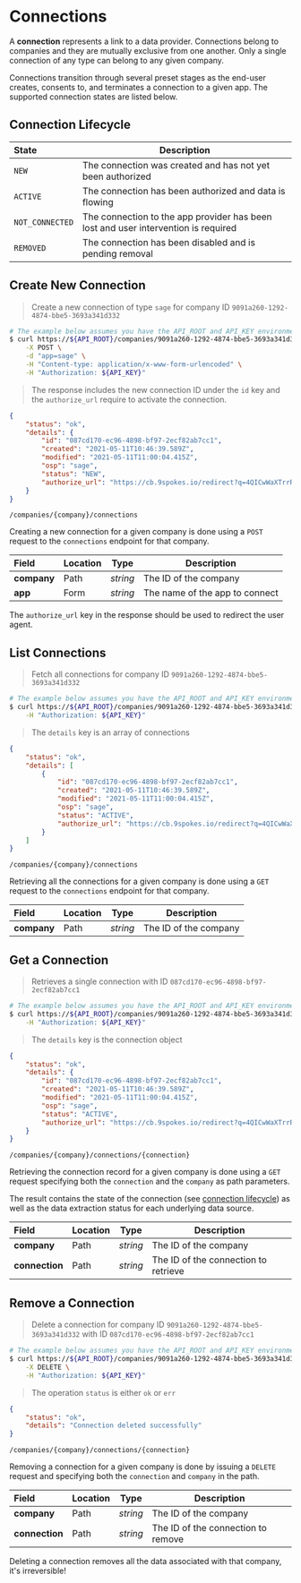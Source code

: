 # Connections

A **connection** represents a link to a data provider.  Connections belong to companies and they are mutually exclusive from one another.  Only a single connection of any type can belong to any given company.

Connections transition through several preset stages as the end-user creates, consents to, and terminates a connection to a given app. The supported connection states are listed below.

## Connection Lifecycle

| State           | Description                                                                     |
| :-------------- | ------------------------------------------------------------------------------- |
| `NEW`           | The connection was created and has not yet been authorized                      |
| `ACTIVE`        | The connection has been authorized and data is flowing                             |
| `NOT_CONNECTED` | The connection to the app provider has been lost and user intervention is required |
| `REMOVED`       | The connection has been disabled and is pending removal                         |

## Create New Connection

> Create a new connection of type `sage` for company ID `9091a260-1292-4874-bbe5-3693a341d332`

```sh
# The example below assumes you have the API_ROOT and API_KEY environment variables set
$ curl https://${API_ROOT}/companies/9091a260-1292-4874-bbe5-3693a341d332/connections \
    -X POST \
    -d "app=sage" \
    -H "Content-type: application/x-www-form-urlencoded" \
    -H "Authorization: ${API_KEY}"
```

> The response includes the new connection ID under the `id` key and the `authorize_url` require to activate the connection.

```json
{
    "status": "ok",
    "details": {
        "id": "087cd170-ec96-4898-bf97-2ecf82ab7cc1",
        "created": "2021-05-11T10:46:39.589Z",
        "modified": "2021-05-11T11:00:04.415Z",
        "osp": "sage",
        "status": "NEW",
        "authorize_url": "https://cb.9spokes.io/redirect?q=4QICwWaXTrrRG%2FVOABjOuQqKNbuoQv3x2n6qyfVpPuIVxAmSZwIQOw3idGUATLJ9VBgomwzm7il40fG5ElywgW5lKXOHT54FJqG5h5vGtBWWLEjxpQaM7eCPDps3aPD62OTk2mU03ZtfYCdzLj40SXrT3k5YyQqrX91ZUuZLIrIt%2BaIRB4NiNLlDYMhY%2FZHtsB5F19NqqL7TeXu5r14vz4Uh8f3%2BXrRQG1sAViQOR1PW7ZU7w2PrQzK77sm7%2BUmejFTuUqfWBZfS8dASQ3i51yWX%2Fbu0lD1IUimI4KsUfmaHXldydDhj41%2B1sFJG7dNk9GwHpHFPag4SKHbIV49nRYZUQJAxRqVfHYDihHrYOgQEwx6b2KJQhFPYDg60OnMdJLVEx7mn0ElK40IWYQ5omYbNxea9jhGifcGqRzKAZGWlUmY0ETK7GQD3DGZdMC2X4YtfgGp9gKF5mfMMIBWr8w%3D%3D"
    }
}    
```

<span class="api api-post"></span> <code>/companies/{company}/connections</code>

Creating a new connection for a given company is done using a `POST` request to the `connections` endpoint for that company.

| Field       | Location | Type     | Description                    |
| :---------- | -------- | -------- | ------------------------------ |
| **company** | Path     | *string* | The ID of the company          |
| **app**     | Form     | *string* | The name of the app to connect |

The `authorize_url` key in the response should be used to redirect the user agent.

## List Connections

> Fetch all connections for company ID `9091a260-1292-4874-bbe5-3693a341d332`

```sh
# The example below assumes you have the API_ROOT and API_KEY environment variables set
$ curl https://${API_ROOT}/companies/9091a260-1292-4874-bbe5-3693a341d332/connections \
    -H "Authorization: ${API_KEY}"
```

> The `details` key is an array of connections

```json
{
    "status": "ok",
    "details": [
        {
            "id": "087cd170-ec96-4898-bf97-2ecf82ab7cc1",
            "created": "2021-05-11T10:46:39.589Z",
            "modified": "2021-05-11T11:00:04.415Z",
            "osp": "sage",
            "status": "ACTIVE",
            "authorize_url": "https://cb.9spokes.io/redirect?q=4QICwWaXTrrRG%2FVOABjOuQqKNbuoQv3x2n6qyfVpPuIVxAmSZwIQOw3idGUATLJ9VBgomwzm7il40fG5ElywgW5lKXOHT54FJqG5h5vGtBWWLEjxpQaM7eCPDps3aPD62OTk2mU03ZtfYCdzLj40SXrT3k5YyQqrX91ZUuZLIrIt%2BaIRB4NiNLlDYMhY%2FZHtsB5F19NqqL7TeXu5r14vz4Uh8f3%2BXrRQG1sAViQOR1PW7ZU7w2PrQzK77sm7%2BUmejFTuUqfWBZfS8dASQ3i51yWX%2Fbu0lD1IUimI4KsUfmaHXldydDhj41%2B1sFJG7dNk9GwHpHFPag4SKHbIV49nRYZUQJAxRqVfHYDihHrYOgQEwx6b2KJQhFPYDg60OnMdJLVEx7mn0ElK40IWYQ5omYbNxea9jhGifcGqRzKAZGWlUmY0ETK7GQD3DGZdMC2X4YtfgGp9gKF5mfMMIBWr8w%3D%3D"
        }
    ]
}
```

<span class="api api-get"></span> <code>/companies/{company}/connections</code>

Retrieving all the connections for a given company is done using a `GET` request to the `connections` endpoint for that company.

| Field       | Location | Type     | Description           |
| :---------- | -------- | -------- | --------------------- |
| **company** | Path     | *string* | The ID of the company |

## Get a Connection

> Retrieves a single connection with ID `087cd170-ec96-4898-bf97-2ecf82ab7cc1`

```sh
# The example below assumes you have the API_ROOT and API_KEY environment variables set
$ curl https://${API_ROOT}/companies/9091a260-1292-4874-bbe5-3693a341d332/connections/087cd170-ec96-4898-bf97-2ecf82ab7cc1 \
    -H "Authorization: ${API_KEY}"
```

> The `details` key is the connection object

```json
{
    "status": "ok",
    "details": {
        "id": "087cd170-ec96-4898-bf97-2ecf82ab7cc1",
        "created": "2021-05-11T10:46:39.589Z",
        "modified": "2021-05-11T11:00:04.415Z",
        "osp": "sage",
        "status": "ACTIVE",
        "authorize_url": "https://cb.9spokes.io/redirect?q=4QICwWaXTrrRG%2FVOABjOuQqKNbuoQv3x2n6qyfVpPuIVxAmSZwIQOw3idGUATLJ9VBgomwzm7il40fG5ElywgW5lKXOHT54FJqG5h5vGtBWWLEjxpQaM7eCPDps3aPD62OTk2mU03ZtfYCdzLj40SXrT3k5YyQqrX91ZUuZLIrIt%2BaIRB4NiNLlDYMhY%2FZHtsB5F19NqqL7TeXu5r14vz4Uh8f3%2BXrRQG1sAViQOR1PW7ZU7w2PrQzK77sm7%2BUmejFTuUqfWBZfS8dASQ3i51yWX%2Fbu0lD1IUimI4KsUfmaHXldydDhj41%2B1sFJG7dNk9GwHpHFPag4SKHbIV49nRYZUQJAxRqVfHYDihHrYOgQEwx6b2KJQhFPYDg60OnMdJLVEx7mn0ElK40IWYQ5omYbNxea9jhGifcGqRzKAZGWlUmY0ETK7GQD3DGZdMC2X4YtfgGp9gKF5mfMMIBWr8w%3D%3D"
    }
}
```

<span class="api api-get"></span> <code>/companies/{company}/connections/{connection}</code>

Retrieving the connection record for a given company is done using a `GET` request specifying both the `connection` and the `company` as path parameters.

The result contains the state of the connection (see [connection lifecycle](#connection-lifecycle)) as well as the data extraction status for each underlying data source.

| Field          | Location | Type     | Description                          |
| :------------- | -------- | -------- | ------------------------------------ |
| **company**    | Path     | *string* | The ID of the company                |
| **connection** | Path     | *string* | The ID of the connection to retrieve |

## Remove a Connection

> Delete a connection for company ID `9091a260-1292-4874-bbe5-3693a341d332` with ID `087cd170-ec96-4898-bf97-2ecf82ab7cc1`

```sh
# The example below assumes you have the API_ROOT and API_KEY environment variables set
$ curl https://${API_ROOT}/companies/9091a260-1292-4874-bbe5-3693a341d332/connections/087cd170-ec96-4898-bf97-2ecf82ab7cc1 \
    -X DELETE \
    -H "Authorization: ${API_KEY}"
```

> The operation `status` is either `ok` or `err`

```json
{
    "status": "ok",
    "details": "Connection deleted successfully"
}    
```

<span class="api api-delete"></span> <code>/companies/{company}/connections/{connection}</code>

Removing a connection for a given company is done by issuing a `DELETE` request and specifying both the `connection` and `company` in the path.

| Field          | Location | Type     | Description                        |
| :------------- | -------- | -------- | ---------------------------------- |
| **company**    | Path     | *string* | The ID of the company              |
| **connection** | Path     | *string* | The ID of the connection to remove |

<aside class="warning">
Deleting a connection removes all the data associated with that company, it's irreversible!
</aside>
